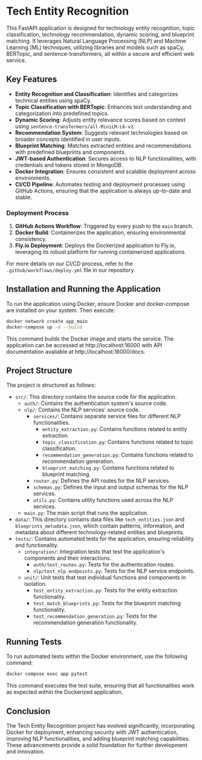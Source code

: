 # Tech Entity Recognition

This FastAPI application is designed for technology entity recognition, topic classification, technology recommendation, dynamic scoring, and blueprint matching. It leverages Natural Language Processing (NLP) and Machine Learning (ML) techniques, utilizing libraries and models such as spaCy, BERTopic, and sentence-transformers, all within a secure and efficient web service.

## Key Features

- **Entity Recognition and Classification**: Identifies and categorizes technical entities using spaCy.
- **Topic Classification with BERTopic**: Enhances text understanding and categorization into predefined topics.
- **Dynamic Scoring**: Adjusts entity relevance scores based on context using `sentence-transformers/all-MiniLM-L6-v2`.
- **Recommendation System**: Suggests relevant technologies based on broader concepts identified in user inputs.
- **Blueprint Matching**: Matches extracted entities and recommendations with predefined blueprints and components.
- **JWT-based Authentication**: Secures access to NLP functionalities, with credentials and tokens stored in MongoDB.
- **Docker Integration**: Ensures consistent and scalable deployment across environments.
- **CI/CD Pipeline**: Automates testing and deployment processes using GitHub Actions, ensuring that the application is always up-to-date and stable.

### Deployment Process

1. **GitHub Actions Workflow**: Triggered by every push to the `main` branch.
2. **Docker Build**: Containerizes the application, ensuring environmental consistency.
3. **Fly.io Deployment**: Deploys the Dockerized application to Fly.io, leveraging its robust platform for running containerized applications.

For more details on our CI/CD process, refer to the `.github/workflows/deploy.yml` file in our repository.

## Installation and Running the Application

To run the application using Docker, ensure Docker and docker-compose are installed on your system. Then execute:

```bash
docker network create app_main
docker-compose up -d --build
```
This command builds the Docker image and starts the service. The application can be accessed at http://localhost:16000 with API documentation available at http://localhost:16000/docs.


## Project Structure

The project is structured as follows:

- `src/`: This directory contains the source code for the application.
  - `auth/`: Contains the authentication system's source code.
  - `nlp/`: Contains the NLP services' source code.
    - `services/`: Contains separate service files for different NLP functionalities.
      - `entity_extraction.py`: Contains functions related to entity extraction.
      - `topic_classification.py`: Contains functions related to topic classification.
      - `recommendation_generation.py`: Contains functions related to recommendation generation.
      - `blueprint_matching.py`: Contains functions related to blueprint matching.
    - `router.py`: Defines the API routes for the NLP services.
    - `schemas.py`: Defines the input and output schemas for the NLP services.
    - `utils.py`: Contains utility functions used across the NLP services.
  - `main.py`: The main script that runs the application.
- `data/`: This directory contains data files like `tech_entities.json` and `blueprints_metadata.json`, which contain patterns, information, and metadata about different technology-related entities and blueprints.
- `tests/`: Contains automated tests for the application, ensuring reliability and functionality.
  - `integration/`: Integration tests that test the application's components and their interactions.
    - `auth/test_routes.py`: Tests for the authentication routes.
    - `nlp/test_nlp_endpoints.py`: Tests for the NLP service endpoints.
  - `unit/`: Unit tests that test individual functions and components in isolation.
    - `test_entity_extraction.py`: Tests for the entity extraction functionality.
    - `test_match_blueprints.py`: Tests for the blueprint matching functionality.
    - `test_recommendation_generation.py`: Tests for the recommendation generation functionality.


## Running Tests

To run automated tests within the Docker environment, use the following command:

```bash
docker compose exec app pytest
```
This command executes the test suite, ensuring that all functionalities work as expected within the Dockerized application.


## Conclusion

The Tech Entity Recognition project has evolved significantly, incorporating Docker for deployment, enhancing security with JWT authentication, improving NLP functionalities, and adding blueprint matching capabilities. These advancements provide a solid foundation for further development and innovation.
